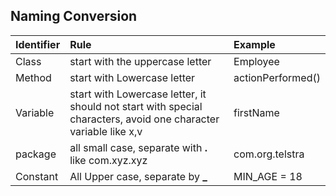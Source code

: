 ## Naming Conversion

| Identifier | Rule                                                                                                            | Example           |
|:-----------|:----------------------------------------------------------------------------------------------------------------|:------------------|
| Class      | start with the uppercase letter                                                                                 | Employee          |
| Method     | start with Lowercase letter                                                                                     | actionPerformed() |
| Variable   | start with Lowercase letter, it should not start with special characters, avoid one character variable like x,v | firstName         |
| package    | all small case, separate with **.** like com.xyz.xyz                                                            | com.org.telstra   |
| Constant   | All Upper case, separate by **_**                                                                               | MIN_AGE = 18      |

